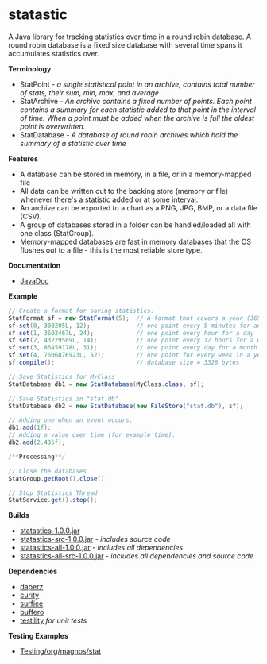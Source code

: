 statastic
=========

A Java library for tracking statistics over time in a round robin database. A round robin database is a fixed size database with several time spans it accumulates statistics over.

**Terminology**
- StatPoint *- a single statistical point in an archive, contains total number of stats, their sum, min, max, and average*
- StatArchive *- An archive contains a fixed number of points. Each point contains a summary for each statistic added to that point in the interval of time. When a point must be added when the archive is full the oldest point is overwritten.*
- StatDatabase *- A database of round robin archives which hold the summary of a statistic over time*

**Features**
- A database can be stored in memory, in a file, or in a memory-mapped file
- All data can be written out to the backing store (memory or file) whenever there's a statistic added or at some interval.
- An archive can be exported to a chart as a PNG, JPG, BMP, or a data file (CSV).
- A group of databases stored in a folder can be handled/loaded all with one class (StatGroup).
- Memory-mapped databases are fast in memory databases that the OS flushes out to a file - this is the most reliable store type.

**Documentation**
- [JavaDoc](http://clickermonkey.github.com/statastic/)

**Example**

```java
// Create a format for saving statistics.
StatFormat sf = new StatFormat(5);  // A format that covers a year (365.25 days)
sf.set(0, 300205L, 12);             // one point every 5 minutes for an hour 
sf.set(1, 3602467L, 24);            // one point every hour for a day
sf.set(2, 43229589L, 14);           // one point every 12 hours for a week
sf.set(3, 86459178L, 31);           // one point every day for a month
sf.set(4, 7606876923L, 52);         // one point for every week in a year
sf.compile();                       // database size = 3328 bytes

// Save Statistics for MyClass
StatDatabase db1 = new StatDatabase(MyClass.class, sf);

// Save Statistics in "stat.db" 
StatDatabase db2 = new StatDatabase(new FileStore("stat.db"), sf);

// Adding one when an event occurs.
db1.add(1f);
// Adding a value over time (for example time).
db2.add(2.435f);

/**Processing**/

// Close the databases
StatGroup.getRoot().close();

// Stop Statistics Thread
StatService.get().stop();
```

**Builds**
- [statastics-1.0.0.jar](https://github.com/ClickerMonkey/statastic/blob/master/build/statastics-1.0.0.jar?raw=true)
- [statastics-src-1.0.0.jar](https://github.com/ClickerMonkey/statastic/blob/master/build/statastics-src-1.0.0.jar?raw=true) *- includes source code*
- [statastics-all-1.0.0.jar](https://github.com/ClickerMonkey/statastic/blob/master/build/statastics-1.0.0.jar?raw=true) *- includes all dependencies*
- [statastics-all-src-1.0.0.jar](https://github.com/ClickerMonkey/statastic/blob/master/build/statastics-src-1.0.0.jar?raw=true) *- includes all dependencies and source code*

**Dependencies**
- [daperz](https://github.com/ClickerMonkey/daperz)
- [curity](https://github.com/ClickerMonkey/curity)
- [surfice](https://github.com/ClickerMonkey/surfice)
- [buffero](https://github.com/ClickerMonkey/buffero)
- [testility](https://github.com/ClickerMonkey/testility) *for unit tests*

**Testing Examples**
- [Testing/org/magnos/stat](https://github.com/ClickerMonkey/statastic/tree/master/Testing/org/magnos/stat)
